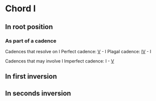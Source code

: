 # Chord I

## In root position
### As part of a cadence

Cadences that resolve on I
Perfect cadence: [V](V.md) - I
Plagal cadence: [IV](IV.md) - I

Cadences that may involve I
Imperfect cadence: I - [V](V.md)

## In first inversion
## In seconds inversion
